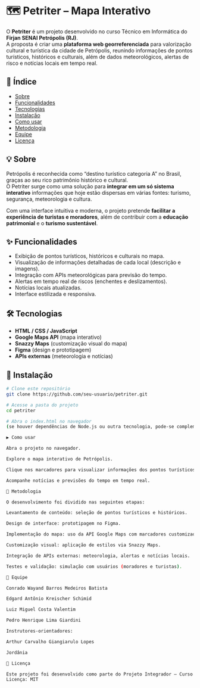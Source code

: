# 🗺️ Petriter – Mapa Interativo  

O **Petriter** é um projeto desenvolvido no curso Técnico em Informática do **Firjan SENAI Petrópolis (RJ)**.  
A proposta é criar uma **plataforma web georreferenciada** para valorização cultural e turística da cidade de Petrópolis, reunindo informações de pontos turísticos, históricos e culturais, além de dados meteorológicos, alertas de risco e notícias locais em tempo real.  

## 📌 Índice  
- [Sobre](#-sobre)  
- [Funcionalidades](#-funcionalidades)  
- [Tecnologias](#-tecnologias)  
- [Instalação](#-instalação)  
- [Como usar](#-como-usar)  
- [Metodologia](#-metodologia)  
- [Equipe](#-equipe)  
- [Licença](#-licença)  

## 💡 Sobre  
Petrópolis é reconhecida como “destino turístico categoria A” no Brasil, graças ao seu rico patrimônio histórico e cultural.  
O Petriter surge como uma solução para **integrar em um só sistema interativo** informações que hoje estão dispersas em várias fontes: turismo, segurança, meteorologia e cultura.  

Com uma interface intuitiva e moderna, o projeto pretende **facilitar a experiência de turistas e moradores**, além de contribuir com a **educação patrimonial** e o **turismo sustentável**.  

## ✨ Funcionalidades  
- Exibição de pontos turísticos, históricos e culturais no mapa.  
- Visualização de informações detalhadas de cada local (descrição e imagens).  
- Integração com APIs meteorológicas para previsão do tempo.  
- Alertas em tempo real de riscos (enchentes e deslizamentos).  
- Notícias locais atualizadas.  
- Interface estilizada e responsiva.  

## 🛠 Tecnologias  
- **HTML / CSS / JavaScript**  
- **Google Maps API** (mapa interativo)  
- **Snazzy Maps** (customização visual do mapa)  
- **Figma** (design e prototipagem)  
- **APIs externas** (meteorologia e notícias)  

## 🔧 Instalação  
```bash
# Clone este repositório
git clone https://github.com/seu-usuario/petriter.git

# Acesse a pasta do projeto
cd petriter

# Abra o index.html no navegador
(se houver dependências de Node.js ou outra tecnologia, pode-se complementar aqui)

▶ Como usar

Abra o projeto no navegador.

Explore o mapa interativo de Petrópolis.

Clique nos marcadores para visualizar informações dos pontos turísticos.

Acompanhe notícias e previsões do tempo em tempo real.

📐 Metodologia

O desenvolvimento foi dividido nas seguintes etapas:

Levantamento de conteúdo: seleção de pontos turísticos e históricos.

Design de interface: prototipagem no Figma.

Implementação do mapa: uso da API Google Maps com marcadores customizados.

Customização visual: aplicação de estilos via Snazzy Maps.

Integração de APIs externas: meteorologia, alertas e notícias locais.

Testes e validação: simulação com usuários (moradores e turistas).

👥 Equipe

Conrado Wayand Barros Medeiros Batista

Edgard Antônio Kreischer Schimid

Luiz Miguel Costa Valentim

Pedro Henrique Lima Giardini

Instrutores-orientadores:

Arthur Carvalho Giangiarulo Lopes

Jordânia

📄 Licença

Este projeto foi desenvolvido como parte do Projeto Integrador – Curso Técnico em Informática (Firjan SENAI Petrópolis).
Licença: MIT
